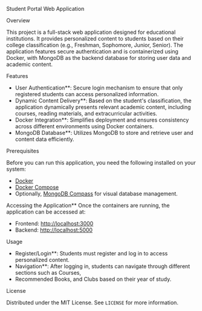  Student Portal Web Application

Overview

This project is a full-stack web application designed for educational institutions. 
It provides personalized content to students based on their college classification (e.g., Freshman, Sophomore, Junior, Senior). 
The application features secure authentication and is containerized using Docker, with MongoDB as the backend database for storing user data and academic content.

 Features

- User Authentication**: Secure login mechanism to ensure that only registered students can access personalized information.
- Dynamic Content Delivery**: Based on the student's classification, the application dynamically presents relevant academic content, including courses, reading materials, and extracurricular activities.
- Docker Integration**: Simplifies deployment and ensures consistency across different environments using Docker containers.
- MongoDB Database**: Utilizes MongoDB to store and retrieve user and content data efficiently.

Prerequisites

Before you can run this application, you need the following installed on your system:
- [Docker](https://www.docker.com/get-started)
- [Docker Compose](https://docs.docker.com/compose/install/)
- Optionally, [MongoDB Compass](https://www.mongodb.com/products/compass) for visual database management.

 Accessing the Application**
   Once the containers are running, the application can be accessed at:
   - Frontend: [http://localhost:3000](http://localhost:3000)
   - Backend: [http://localhost:5000](http://localhost:5000)
     
 Usage
- Register/Login**: Students must register and log in to access personalized content.
- Navigation**: After logging in, students can navigate through different sections such as Courses,
- Recommended Books, and Clubs based on their year of study.



License

Distributed under the MIT License. See `LICENSE` for more information.
